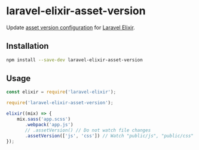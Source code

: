 # laravel-elixir-asset-version

Update [asset version configuration](https://github.com/ElfSundae/laravel-asset-version) for [Laravel Elixir](https://laravel.com/docs/5.3/elixir).

## Installation

```sh
npm install --save-dev laravel-elixir-asset-version
```

## Usage

```js
const elixir = require('laravel-elixir');

require('laravel-elixir-asset-version');

elixir((mix) => {
    mix.sass('app.scss')
       .webpack('app.js')
       // .assetVersion() // Do not watch file changes
       .assetVersion(['js', 'css']) // Watch "public/js", "public/css" directories
});
```
